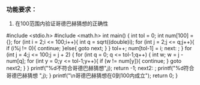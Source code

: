 ### 功能要求：

1. 在100范围内验证哥德巴赫猜想的正确性

#include <stdio.h>
#include <math.h>
int main() {
    int tol = 0;
    int num[100] = {};
    for (int i = 2;i <= 100;i++){
        int q = sqrt((double)i);
        for (int j = 2;j <= q;j++){
            if (i%j != 0){
                continue;
            }else{
                goto next;
            }
        }
        tol++;
        num[tol-1] = i;
        next: ;
    }
    for (int j = 4;j <= 100;j = j + 2) {
        for (int q = 0; q <= tol-1;q++) {
            int w;
            w = j - num[q];
            for (int y = 0;y <= tol-1;y++){
                if (w != num[y]){
                    continue;
                }
                goto next2;
            }
        }
        printf("%d不符合哥德巴赫猜想",j);
        return -1;
        next2: ;
        printf("%d符合哥德巴赫猜想 ",j);
    }
    printf("\n哥德巴赫猜想在0到100内成立");
    return 0;
}
